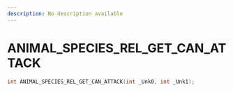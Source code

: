 ```yaml
---
description: No description available 
---
```


# ANIMAL_SPECIES_REL_GET_CAN_ATTACK

```cpp
int ANIMAL_SPECIES_REL_GET_CAN_ATTACK(int _Unk0, int _Unk1);
```